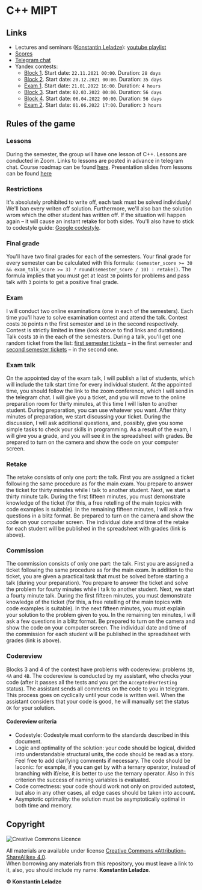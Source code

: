 # C++ MIPT

## Links
+ Lectures and seminars ([Konstantin Leladze](https://t.me/konstantinleladze)): [youtube playlist](https://youtube.com/playlist?list=PL85_gNEP3vgReILPsym0C6B295kfjfVrv)
+ [Scores](https://docs.google.com/spreadsheets/d/1L22kWCzMYbk66SQmC0boS1RyRIurLIlfODbNfQNDwKQ)
+ [Telegram chat](https://t.me/joinchat/sRYBQZ2XiJ44YjIy)
+ Yandex contests:
  + [Block 1](https://contest.yandex.ru/contest/30937/enter/?lang=en). Start date: `22.11.2021 00:00`. Duration: `28 days`
  + [Block 2](https://contest.yandex.ru/contest/31957/enter/?lang=en). Start date: `20.12.2021 00:00`. Duration: `35 days`
  + [Exam 1](https://contest.yandex.ru/contest/32339/enter/?lang=en). Start date: `21.01.2022 16:00`. Duration: `4 hours`
  + [Block 3](https://contest.yandex.ru/contest/34048/enter/?lang=en). Start date: `02.03.2022 00:00`. Duration: `56 days`
  + [Block 4](https://contest.yandex.ru/contest/34050/enter/?lang=en). Start date: `06.04.2022 00:00`. Duration: `56 days`
  + [Exam 2](https://contest.yandex.ru/contest/34051/enter/?lang=en). Start date: `01.06.2022 17:00`. Duration: `3 hours`

## Rules of the game

### Lessons
During the semester, the group will have one lesson of C++. Lessons are conducted in Zoom. Links to lessons are posted in advance in telegram chat. Course roadmap can be found [here](https://github.com/Costello1329/cpp-mipt-2021/tree/master/roadmap.md). Presentation slides from lessons can be found [here](https://github.com/Costello1329/cpp-mipt-2021/tree/master/lectures)

### Restrictions
It's absolutely prohibited to write off, each task must be solved individualy! We'll ban every writen off solution. Furthermore, we'll also ban the solution wrom which the other student has written off. If the situation will happen again – it will cause an instant retake for both sides. You'll also have to stick to codestyle guide: [Google codestyle](https://google.github.io/styleguide/cppguide.html).

### Final grade
You'll have two final grades for each of the semesters. Your final grade for every semester can be calculated with this formula: `(semester_score >= 30 && exam_talk_score >= 3) ? round(semester_score / 10) : retake()`. The formula implies that you must get at least `30` points for problems and pass talk with `3` points to get a positive final grade.

### Exam
I will conduct two online examinations (one in each of the semesters). 
Each time you'll have to solve examination contest and attend the talk. Contest costs `30` points n the first semester and `10` in the second respectively.
Contest is strictly limited in time (look above to find links and durations). Talk costs `10` in the each of the semesters. During a talk, you'll get one random ticket from the list: [first semester tickets](https://github.com/Costello1329/cpp-mipt-2021/tree/master/tickets.md#tickets-for-the-first-semester-exam) – in the first semester and [second semester tickets](https://github.com/Costello1329/cpp-mipt-2021/tree/master/tickets.md#tickets-for-the-second-semester-exam) – in the second one.

### Exam talk
On the appointed day of the exam talk, I will publish a list of students, which will include the talk start time for every individual student. At the appointed time, you should follow the link to the zoom conference, which I will send in the telegram chat. I will give you a ticket, and you will move to the online preparation room for thirty minutes, at this time I will listen to another student. During preparation, you can use whatever you want. After thirty minutes of preparation, we start discussing your ticket. During the discussion, I will ask additional questions, and, possibly, give you some simple tasks to check your skills in programming. As a result of the exam, I will give you a grade, and you will see it in the spreadsheet with grades. Be prepared to turn on the camera and show the code on your computer screen.

### Retake
The retake consists of only one part: the talk. First you are assigned a ticket following the same procedure as for the main exam. You prepare to answer the ticket for thirty minutes while I talk to another student. Next, we start a thirty minute talk. During the first fifteen minutes, you must demonstrate knowledge of the ticket (for this, a free retelling of the main topics with code examples is suitable). In the remaining fifteen minutes, I will ask a few questions in a blitz format. Be prepared to turn on the camera and show the code on your computer screen. The individual date and time of the retake for each student will be published in the spreadsheet with grades (link is above).

### Commission
The commission consists of only one part: the talk. First you are assigned a ticket following the same procedure as for the main exam. In addition to the ticket, you are given a practical task that must be solved before starting a talk (during your preparation). You prepare to answer the ticket and solve the problem for fourty minutes while I talk to another student. Next, we start a fourty minute talk. During the first fifteen minutes, you must demonstrate knowledge of the ticket (for this, a free retelling of the main topics with code examples is suitable). In the next fifteen minutes, you must explain your solution to the problem given to you. In the remaining ten minutes, I will ask a few questions in a blitz format. Be prepared to turn on the camera and show the code on your computer screen. The individual date and time of the commission for each student will be published in the spreadsheet with grades (link is above).

### Codereview
Blocks 3 and 4 of the contest have problems with codereview: problems `3D`, `4A` and `4B`. The codereview is conducted by my assistant, who checks your code (after it passes all the tests and you get the `AcceptedForTesting` status). The assistant sends all comments on the code to you in telegram. This process goes on cyclically until your code is written well. When the assistant considers that your code is good, he will manually set the status `OK` for your solution.

#### Codereview criteria
+ Codestyle: Codestyle must conform to the standards described in this document.
+ Logic and optimality of the solution: your code should be logical, divided into understandable structural units, the code should be read as a story. Feel free to add clarifying comments if necessary. The code should be laconic: for example, if you can get by with a ternary operator, instead of branching with if/else, it is better to use the ternary operator. Also in this criterion the success of naming variables is evaluated.
+ Code correctness: your code should work not only on provided autotest, but also in any other cases, all edge cases should be taken into account.
+ Asymptotic optimality: the solution must be asymptotically optimal in both time and memory.

## Copyright

![Creative Commons Licence](https://i.creativecommons.org/l/by-sa/4.0/88x31.png)

All materials are available under license [Creative Commons «Attribution-ShareAlike» 4.0](http://creativecommons.org/licenses/by-sa/4.0/).\
When borrowing any materials from this repository, you must leave a link to it, also, you should include my name: **Konstantin Leladze**.

__© Konstantin Leladze__

